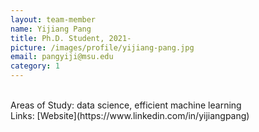 ```yaml
---
layout: team-member
name: Yijiang Pang
title: Ph.D. Student, 2021-
picture: /images/profile/yijiang-pang.jpg
email: pangyiji@msu.edu
category: 1
---
```


<br/>
Areas of Study: data science, efficient machine learning
<br/>
Links: 
[Website](https://www.linkedin.com/in/yijiangpang)